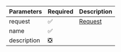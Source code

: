 | Parameters  | Required                        | Description           |
|-------------|--------------------             |-----------------------|
| request     | :white_check_mark:              | [Request](Request.md) |
| name        | :white_check_mark:              |                       |
| description | :negative_squared_cross_mark:   |                       |